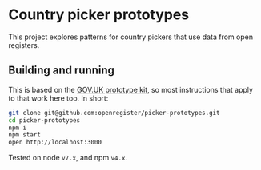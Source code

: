# Country picker prototypes

This project explores patterns for country pickers that use data from open registers.

## Building and running

This is based on the [GOV.UK prototype kit](https://github.com/alphagov/govuk_prototype_kit), so most instructions that apply to that work here too. In short:

```bash
git clone git@github.com:openregister/picker-prototypes.git
cd picker-prototypes
npm i
npm start
open http://localhost:3000
```

Tested on node `v7.x`, and npm `v4.x`.
